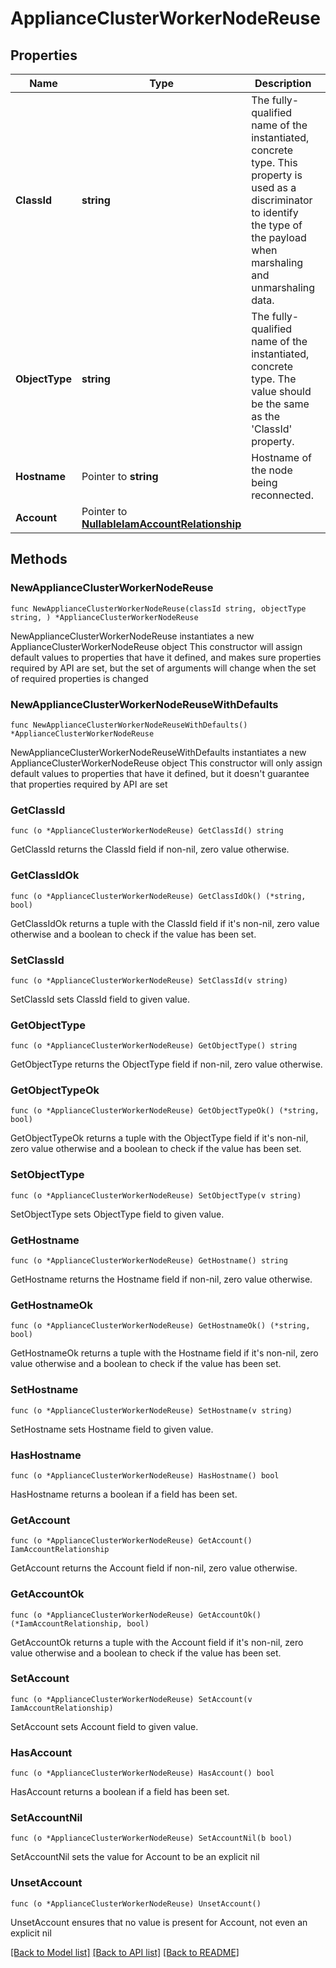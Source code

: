 # ApplianceClusterWorkerNodeReuse

## Properties

Name | Type | Description | Notes
------------ | ------------- | ------------- | -------------
**ClassId** | **string** | The fully-qualified name of the instantiated, concrete type. This property is used as a discriminator to identify the type of the payload when marshaling and unmarshaling data. | [default to "appliance.ClusterWorkerNodeReuse"]
**ObjectType** | **string** | The fully-qualified name of the instantiated, concrete type. The value should be the same as the &#39;ClassId&#39; property. | [default to "appliance.ClusterWorkerNodeReuse"]
**Hostname** | Pointer to **string** | Hostname of the node being reconnected. | [optional] 
**Account** | Pointer to [**NullableIamAccountRelationship**](IamAccountRelationship.md) |  | [optional] 

## Methods

### NewApplianceClusterWorkerNodeReuse

`func NewApplianceClusterWorkerNodeReuse(classId string, objectType string, ) *ApplianceClusterWorkerNodeReuse`

NewApplianceClusterWorkerNodeReuse instantiates a new ApplianceClusterWorkerNodeReuse object
This constructor will assign default values to properties that have it defined,
and makes sure properties required by API are set, but the set of arguments
will change when the set of required properties is changed

### NewApplianceClusterWorkerNodeReuseWithDefaults

`func NewApplianceClusterWorkerNodeReuseWithDefaults() *ApplianceClusterWorkerNodeReuse`

NewApplianceClusterWorkerNodeReuseWithDefaults instantiates a new ApplianceClusterWorkerNodeReuse object
This constructor will only assign default values to properties that have it defined,
but it doesn't guarantee that properties required by API are set

### GetClassId

`func (o *ApplianceClusterWorkerNodeReuse) GetClassId() string`

GetClassId returns the ClassId field if non-nil, zero value otherwise.

### GetClassIdOk

`func (o *ApplianceClusterWorkerNodeReuse) GetClassIdOk() (*string, bool)`

GetClassIdOk returns a tuple with the ClassId field if it's non-nil, zero value otherwise
and a boolean to check if the value has been set.

### SetClassId

`func (o *ApplianceClusterWorkerNodeReuse) SetClassId(v string)`

SetClassId sets ClassId field to given value.


### GetObjectType

`func (o *ApplianceClusterWorkerNodeReuse) GetObjectType() string`

GetObjectType returns the ObjectType field if non-nil, zero value otherwise.

### GetObjectTypeOk

`func (o *ApplianceClusterWorkerNodeReuse) GetObjectTypeOk() (*string, bool)`

GetObjectTypeOk returns a tuple with the ObjectType field if it's non-nil, zero value otherwise
and a boolean to check if the value has been set.

### SetObjectType

`func (o *ApplianceClusterWorkerNodeReuse) SetObjectType(v string)`

SetObjectType sets ObjectType field to given value.


### GetHostname

`func (o *ApplianceClusterWorkerNodeReuse) GetHostname() string`

GetHostname returns the Hostname field if non-nil, zero value otherwise.

### GetHostnameOk

`func (o *ApplianceClusterWorkerNodeReuse) GetHostnameOk() (*string, bool)`

GetHostnameOk returns a tuple with the Hostname field if it's non-nil, zero value otherwise
and a boolean to check if the value has been set.

### SetHostname

`func (o *ApplianceClusterWorkerNodeReuse) SetHostname(v string)`

SetHostname sets Hostname field to given value.

### HasHostname

`func (o *ApplianceClusterWorkerNodeReuse) HasHostname() bool`

HasHostname returns a boolean if a field has been set.

### GetAccount

`func (o *ApplianceClusterWorkerNodeReuse) GetAccount() IamAccountRelationship`

GetAccount returns the Account field if non-nil, zero value otherwise.

### GetAccountOk

`func (o *ApplianceClusterWorkerNodeReuse) GetAccountOk() (*IamAccountRelationship, bool)`

GetAccountOk returns a tuple with the Account field if it's non-nil, zero value otherwise
and a boolean to check if the value has been set.

### SetAccount

`func (o *ApplianceClusterWorkerNodeReuse) SetAccount(v IamAccountRelationship)`

SetAccount sets Account field to given value.

### HasAccount

`func (o *ApplianceClusterWorkerNodeReuse) HasAccount() bool`

HasAccount returns a boolean if a field has been set.

### SetAccountNil

`func (o *ApplianceClusterWorkerNodeReuse) SetAccountNil(b bool)`

 SetAccountNil sets the value for Account to be an explicit nil

### UnsetAccount
`func (o *ApplianceClusterWorkerNodeReuse) UnsetAccount()`

UnsetAccount ensures that no value is present for Account, not even an explicit nil

[[Back to Model list]](../README.md#documentation-for-models) [[Back to API list]](../README.md#documentation-for-api-endpoints) [[Back to README]](../README.md)


